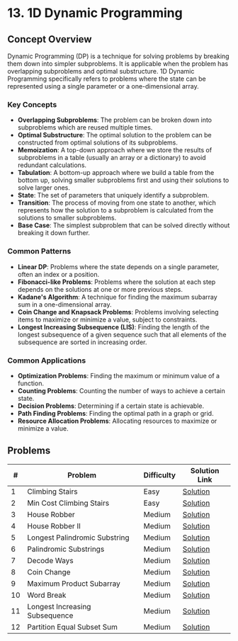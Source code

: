 # 13. 1D Dynamic Programming

## Concept Overview

Dynamic Programming (DP) is a technique for solving problems by breaking them down into simpler subproblems. It is applicable when the problem has overlapping subproblems and optimal substructure. 1D Dynamic Programming specifically refers to problems where the state can be represented using a single parameter or a one-dimensional array.

### Key Concepts
- **Overlapping Subproblems**: The problem can be broken down into subproblems which are reused multiple times.
- **Optimal Substructure**: The optimal solution to the problem can be constructed from optimal solutions of its subproblems.
- **Memoization**: A top-down approach where we store the results of subproblems in a table (usually an array or a dictionary) to avoid redundant calculations.
- **Tabulation**: A bottom-up approach where we build a table from the bottom up, solving smaller subproblems first and using their solutions to solve larger ones.
- **State**: The set of parameters that uniquely identify a subproblem.
- **Transition**: The process of moving from one state to another, which represents how the solution to a subproblem is calculated from the solutions to smaller subproblems.
- **Base Case**: The simplest subproblem that can be solved directly without breaking it down further.

### Common Patterns
- **Linear DP**: Problems where the state depends on a single parameter, often an index or a position.
- **Fibonacci-like Problems**: Problems where the solution at each step depends on the solutions at one or more previous steps.
- **Kadane's Algorithm**: A technique for finding the maximum subarray sum in a one-dimensional array.
- **Coin Change and Knapsack Problems**: Problems involving selecting items to maximize or minimize a value, subject to constraints.
- **Longest Increasing Subsequence (LIS)**: Finding the length of the longest subsequence of a given sequence such that all elements of the subsequence are sorted in increasing order.

### Common Applications
- **Optimization Problems**: Finding the maximum or minimum value of a function.
- **Counting Problems**: Counting the number of ways to achieve a certain state.
- **Decision Problems**: Determining if a certain state is achievable.
- **Path Finding Problems**: Finding the optimal path in a graph or grid.
- **Resource Allocation Problems**: Allocating resources to maximize or minimize a value.

## Problems

| # | Problem | Difficulty | Solution Link |
|---|---------|------------|---------------|
| 1 | Climbing Stairs | Easy | [Solution](./01_Climbing_Stairs.md) |
| 2 | Min Cost Climbing Stairs | Easy | [Solution](./02_Min_Cost_Climbing_Stairs.md) |
| 3 | House Robber | Medium | [Solution](./03_House_Robber.md) |
| 4 | House Robber II | Medium | [Solution](./04_House_Robber_II.md) |
| 5 | Longest Palindromic Substring | Medium | [Solution](./05_Longest_Palindromic_Substring.md) |
| 6 | Palindromic Substrings | Medium | [Solution](./06_Palindromic_Substrings.md) |
| 7 | Decode Ways | Medium | [Solution](./07_Decode_Ways.md) |
| 8 | Coin Change | Medium | [Solution](./08_Coin_Change.md) |
| 9 | Maximum Product Subarray | Medium | [Solution](./09_Maximum_Product_Subarray.md) |
| 10 | Word Break | Medium | [Solution](./10_Word_Break.md) |
| 11 | Longest Increasing Subsequence | Medium | [Solution](./11_Longest_Increasing_Subsequence.md) |
| 12 | Partition Equal Subset Sum | Medium | [Solution](./12_Partition_Equal_Subset_Sum.md) |
